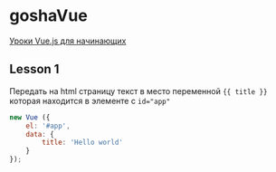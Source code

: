 # goshaVue

[Уроки Vue.js для начинающих](https://www.youtube.com/playlist?list=PL0lO_mIqDDFVVNsIt02JBIdBkjNVHIoum)

## Lesson 1

Передать на html страницу текст в место переменной ``{{ title }}`` которая находится в элементе с ``id="app"``

```js
new Vue ({
    el: '#app',
    data: {
        title: 'Hello world'
    }
});
```
